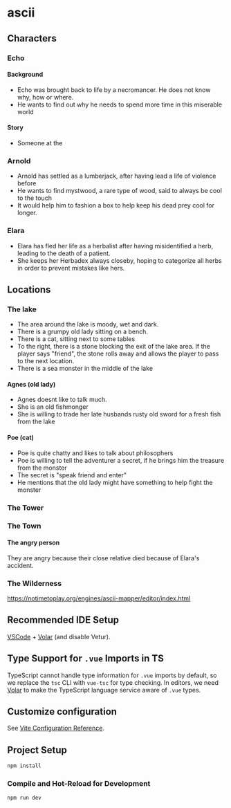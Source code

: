 # ascii

## Characters

### Echo

#### Background
- Echo was brought back to life by a necromancer. He does not know why, how or where.
- He wants to find out why he needs to spend more time in this miserable world

#### Story
 - Someone at the 

### Arnold
- Arnold has settled as a lumberjack, after having lead a life of violence before
- He wants to find mystwood, a rare type of wood, said to always be cool to the touch
- It would help him to fashion a box to help keep his dead prey cool for longer.

### Elara
- Elara has fled her life as a herbalist after having misidentified a herb, leading to the death of a patient.
- She keeps her Herbadex always closeby, hoping to categorize all herbs in order to prevent mistakes like hers.


## Locations

### The lake
- The area around the lake is moody, wet and dark.
- There is a grumpy old lady sitting on a bench.
- There is a cat, sitting next to some tables
- To the right, there is a stone blocking the exit of the lake area. If the player says "friend", the stone rolls away and allows the player to pass to the next location.
- There is a sea monster in the middle of the lake

#### Agnes (old lady)
- Agnes doesnt like to talk much.
- She is an old fishmonger
- She is willing to trade her late husbands rusty old sword for a fresh fish from the lake

#### Poe (cat)
- Poe is quite chatty and likes to talk about philosophers
- Poe is willing to tell the adventurer a secret, if he brings him the treasure from the monster
- The secret is "speak friend and enter"
- He mentions that the old lady might have something to help fight the monster

### The Tower


### The Town
#### The angry person
They are angry because their close relative died because of Elara's accident.

### The Wilderness


https://notimetoplay.org/engines/ascii-mapper/editor/index.html

## Recommended IDE Setup

[VSCode](https://code.visualstudio.com/) + [Volar](https://marketplace.visualstudio.com/items?itemName=Vue.volar) (and disable Vetur).

## Type Support for `.vue` Imports in TS

TypeScript cannot handle type information for `.vue` imports by default, so we replace the `tsc` CLI with `vue-tsc` for type checking. In editors, we need [Volar](https://marketplace.visualstudio.com/items?itemName=Vue.volar) to make the TypeScript language service aware of `.vue` types.

## Customize configuration

See [Vite Configuration Reference](https://vitejs.dev/config/).

## Project Setup

```sh
npm install
```

### Compile and Hot-Reload for Development

```sh
npm run dev
```
